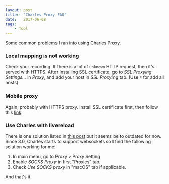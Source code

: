 ```yaml
---
layout: post
title:  "Charles Proxy FAQ"
date:   2017-06-08
tags:   
    - Tool
---
```


Some common problems I ran into using Charles Proxy.

### Local mapping is not working

Check your recording. If there is a lot of `unknown` HTTP request, then it's served with HTTPS. After installing SSL certificate, go to *SSL Proxying Settings...* in *Proxy*, and add your host in *SSL Proxying* tab. (Use `*` for add all hosts).


### Mobile proxy

Again, probably with HTTPS proxy. Install SSL certificate first, then follow this [link](https://stackoverflow.com/questions/17823434/ssl-proxy-charles-and-android-trouble).


### Use Charles with livereload

There is one solution listed in [this post](http://www.mikefahy.com/blog/files/configuring-charles-and-livereload-to-work-together.html) but it seems be to outdated for now. Since 3.0, Charles starts to support websockets so I find the following solution working for me:

1. In main menu, go to Proxy > Proxy Setting
2. Enable *SOCKS Proxy* in first "Proxies" tab.
3. Check *Use SOCKS proxy* in "macOS" tab if applicable.

And that's it.
